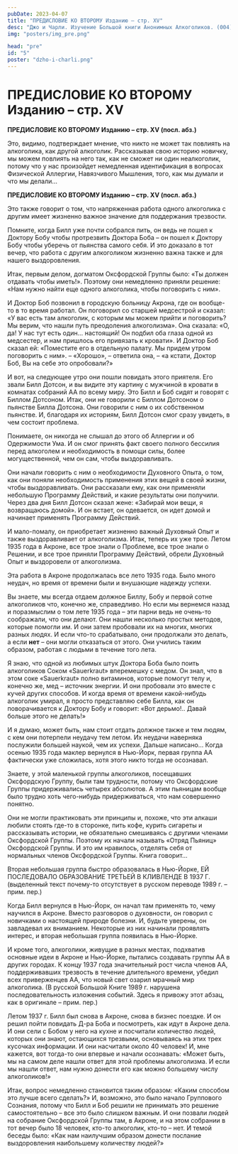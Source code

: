 ```yaml
---
pubDate: 2023-04-07
title: "ПРЕДИСЛОВИЕ КО ВТОРОМУ Изданию – стр. XV"
desc: "Джо и Чарли. Изучение Большой книги Анонимных Алкоголиков. (004)"
img: "posters/img_pre.png"

head: "pre"
id: "5"
poster: "dzho-i-charli.png"
---
```


# ПРЕДИСЛОВИЕ КО ВТОРОМУ Изданию – стр. XV

**ПРЕДИСЛОВИЕ КО ВТОРОМУ Изданию – стр. XV (посл. абз.)**

Это, видимо, подтверждает мнение, что никто не может так повлиять на алкоголика, как другой алкоголик.
Рассказывая свою историю новичку, мы можем повлиять на него так, как не сможет ни один неалкоголик, потому что у нас произойдет немедленная идентификация в вопросах Физической Аллергии, Навязчивого Мышления, того, как мы думали и что мы делали…

**ПРЕДИСЛОВИЕ КО ВТОРОМУ Изданию – стр. XV (посл. абз.)**

Это также говорит о том, что напряженная работа одного алкоголика с другим имеет жизненно важное значение для поддержания трезвости.

Помните, когда Билл уже почти собрался пить, он ведь не пошел к Доктору Бобу чтобы протрезвить Доктора Боба – он пошел к Доктору Бобу чтобы уберечь от пьянства самого себя. И это доказало в тот вечер, что работа с другим алкоголиком жизненно важна также и для нашего выздоровления.

Итак, первым делом, догматом Оксфордской Группы было: «Ты должен отдавать чтобы иметь!». Поэтому они немедленно приняли решение: «Нам нужно найти еще одного алкоголика, чтобы поговорить с ним».

И Доктор Боб позвонил в городскую больницу Акрона, где он вообще-то в то время работал. Он поговорил со старшей медсестрой и сказал: «У вас есть там алкоголик, с которым мы можем прийти и поговорить? Мы верим, что нашли путь преодоления алкоголизма». Она сказала: «О, да! У нас тут есть один… настоящий! Он подбил оба глаза одной из медсестер, и нам пришлось его привязать к кровати». И Доктор Боб сказал ей: «Поместите его в отдельную палату. Мы придем утром поговорить с ним». – «Хорошо», – ответила она, – «а кстати, Доктор Боб, Вы на себе это опробовали?»

И вот, на следующее утро они пошли повидать этого приятеля. Его звали Билл Дотсон, и вы видите эту картину с мужчиной в кровати в комнатах собраний АА по всему миру. Это Билл и Боб сидят и говорят с Биллом Дотсоном. Итак, они не говорили с Биллом Дотсоном о пьянстве Билла Дотсона. Они говорили с ним о их собственном пьянстве. И, благодаря их историям, Билл Дотсон смог сразу увидеть, в чем состоит проблема.

Понимаете, он никогда не слышал до этого об Аллергии и об Одержимости Ума. И он смог принять факт своего полного бессилия перед алкоголем и необходимость в помощи силы, более могущественной, чем он сам, чтобы выздоравливать.

Они начали говорить с ним о необходимости Духовного Опыта, о том, как они поняли необходимость применения этих вещей в своей жизни, чтобы выздоравливать. Они рассказали ему, как они применяли небольшую Программу Действий, и какие результаты они получили. Через два дня Билл Дотсон сказал жене: «Забирай мои вещи, я возвращаюсь домой». И он встает, он одевается, он идет домой и начинает применять Программу Действий.

И мало-помалу, он приобретает жизненно важный Духовный Опыт и также выздоравливает от алкоголизма.
Итак, теперь их уже трое. Летом 1935 года в Акроне, все трое знали о Проблеме, все трое знали о Решении, и все трое приняли Программу Действий, обрели Духовный Опыт и выздоровели от алкоголизма.

Эта работа в Акроне продолжалась все лето 1935 года. Было много неудач, но время от времени были и внушающие надежду успехи.

Вы знаете, мы всегда отдаем должное Биллу, Бобу и первой сотне алкоголиков что, конечно же, справедливо. Но если мы вернемся назад и поразмыслим о том лете 1935 года – эти парни ведь не очень-то соображали, что они делают. Они нашли несколько простых методов, которые помогли им. И они затем пробовали их на многих, многих разных людях. И если что-то срабатывало, они продолжали это делать, а если **нет** – они могли отказаться от этого. Они учились таким образом, работая с людьми в течение того лета.

Я знаю, что одной из любимых штук Доктора Боба было поить алкоголиков Соком «Sauerkraut» вперемешку с медом. Он знал, что в этом соке «Sauerkraut» полно витаминов, которые помогут телу и, конечно же, мед – источник энергии. И они пробовали это вместе с кучей других способов. И когда время от времени какой-нибудь алкоголик умирал, я просто представляю себе Билла, как он поворачивается к Доктору Бобу и говорит: «Вот дерьмо!.. Давай больше этого не делать!»

И я думаю, может быть, нам стоит отдать должное также и тем людям, с кем они потерпели неудачу тем летом. Их неудачи наверняка послужили большей наукой, чем их успехи. Дальше написано…
Когда осенью 1935 года маклер вернулся в Нью-Йорк, первая группа АА фактически уже сложилась, хотя этого никто тогда не осознавал.

Знаете, у этой маленькой группы алкоголиков, посещавших Оксфордскую Группу, были там трудности, потому что Оксфордские Группы придерживались четырех абсолютов. А этим пьяницам вообще было трудно хоть чего-нибудь придерживаться, что нам совершенно понятно.

Они не могли практиковать эти принципы и, похоже, что эти алкаши любили стоять где-то в сторонке, пить кофе, курить сигареты и рассказывать истории, не обязательно смешиваясь с другими членами Оксфордской Группы. Поэтому их начали называть «Отряд Пьяниц» Оксфордской Группы. И это им нравилось, отделять себя от нормальных членов Оксфордской Группы. Книга говорит…

Вторая небольшая группа быстро образовалась в Нью-Йорке, ЕЙ ПОСЛЕДОВАЛО ОБРАЗОВАНИЕ ТРЕТЬЕЙ В КЛИВЛЕНДЕ В 1937 Г. (выделенный текст почему-то отсутствует в русском переводе 1989 г. – прим. пер.)

Когда Билл вернулся в Нью-Йорк, он начал там применять то, чему научился в Акроне. Вместо разговоров о духовности, он говорил с новичками о настоящей природе болезни. И, будьте уверены, он завладевал их вниманием. Некоторые из них начинали проявлять интерес, и вторая небольшая группа появилась в Нью-Йорке.

И кроме того, алкоголики, живущие в разных местах, подхватив основные идеи в Акроне и Нью-Йорке, пытались создавать группы АА в других городах. К концу 1937 года значительный рост числа членов АА, поддерживавших трезвость в течение длительного времени, убедил всех приверженцев АА, что новый свет озарил мрачный мир алкоголика. (В русской Большой Книге 1989 г. нарушена последовательность изложения событий. Здесь я привожу этот абзац, как в оригинале – прим. пер.)

Летом 1937 г. Билл был снова в Акроне, снова в бизнес поездке. И он решил пойти повидать Д-ра Боба и посмотреть, как идут в Акроне дела. И они сели с Бобом у него на кухне и посчитали количество людей, которых они знают, остающихся трезвыми, основываясь на этих трех кусочках информации. И они насчитали около 40 человек! И, мне кажется, вот тогда-то они впервые и начали осознавать: «Может быть, мы на самом деле нашли ответ для этой проблемы алкоголизма. И если мы нашли ответ, нам нужно донести его как можно большему числу алкоголиков!»

Итак, вопрос немедленно становится таким образом: «Каким способом это лучше всего сделать?» И, возможно, это было начало Группового Сознания, потому что Билл и Боб решили не принимать это решение самостоятельно – все это было слишком важным. И они позвали людей на собрание Оксфордской Группы там, в Акроне, и на этом собрании в тот вечер было 18 человек, кто-то алкоголик, кто-то – нет. И темой беседы было: «Как нам наилучшим образом донести послание выздоровления наибольшему количеству людей?»
